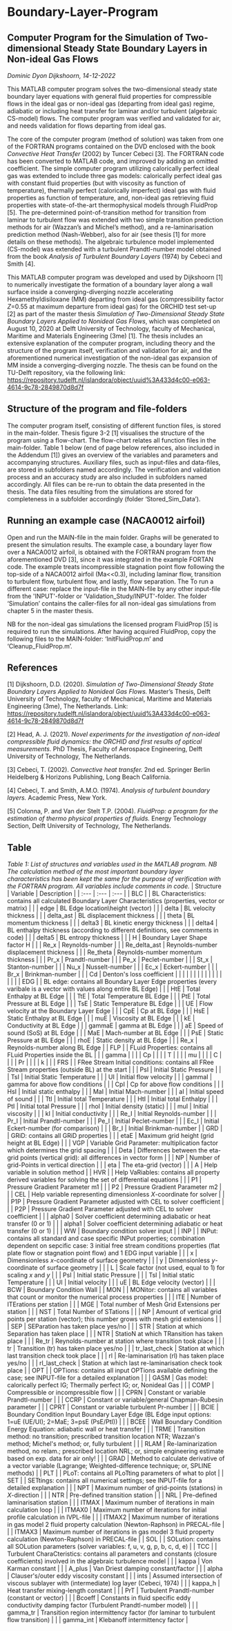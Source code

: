 # Boundary-Layer-Program

## Computer Program for the Simulation of Two-dimensional Steady State Boundary Layers in Non-ideal Gas Flows

*Dominic Dyon Dijkshoorn, 14-12-2022*

This MATLAB computer program solves the two-dimensional steady state boundary layer equations with general fluid properties for compressible flows in the ideal gas or non-ideal gas (departing from ideal gas) regime, adiabatic or including heat transfer for laminar and/or turbulent (algebraic CS-model) flows. The computer program was verified and validated for air, and needs validation for flows departing from ideal gas.

The core of the computer program (method of solution) was taken from one of the FORTRAN programs contained on the DVD enclosed with the book *Convective Heat Transfer* (2002) by Tuncer Cebeci [3]. The FORTRAN code has been converted to MATLAB code, and improved by adding an omitted coefficient. The simple computer program utilizing calorically perfect ideal gas was extended to include three gas models: calorically perfect ideal gas with constant fluid properties (but with viscosity as function of temperature), thermally perfect (calorically imperfect) ideal gas with fluid properties as function of temperature, and, non-ideal gas retrieving fluid properties with state-of-the-art thermophysical models through FluidProp [5]. The pre-determined point-of-transition method for transition from laminar to turbulent flow was extended with two simple transition prediction methods for air (Wazzan’s and Michel’s method), and a re-laminarisation prediction method (Nash-Webber), also for air (see thesis [1] for more details on these methods). The algebraic turbulence model implemented (CS-model) was extended with a turbulent Prandtl-number model obtained from the book *Analysis of Turbulent Boundary Layers* (1974) by Cebeci and Smith [4].

This MATLAB computer program was developed and used by Dijkshoorn [1] to numerically investigate the formation of a boundary layer along a wall surface inside a converging-diverging nozzle accelerating Hexamethyldisiloxane (MM) departing from ideal gas (compressibility factor *Z*=0.55 at maximum departure from ideal gas) for the ORCHID test set-up [2] as part of the master thesis *Simulation of Two-Dimensional Steady State Boundary Layers Applied to Nonideal Gas Flows*, which was completed on August 10, 2020 at Delft University of Technology, faculty of Mechanical, Maritime and Materials Engineering (3me) [1]. The thesis includes an extensive explanation of the computer program, including theory and the structure of the program itself, verification and validation for air, and the aforementioned numerical investigation of the non-ideal gas expansion of MM inside a converging-diverging nozzle. The thesis can be found on the TU-Delft repository, via the following link: https://repository.tudelft.nl/islandora/object/uuid%3A433d4c00-e063-4614-9c78-2849870d8d7f

## Structure of the program and file-folders

The computer program itself, consisting of different function files, is stored in the main-folder. Thesis figure 3-2 [1] visualises the structure of the program using a flow-chart. The flow-chart relates all function files in the main-folder. Table 1 below (end of page below references, also included in the Addendum [1]) gives an overview of the variables and parameters and accompanying structures. Auxiliary files, such as input-files and data-files, are stored in subfolders named accordingly. The verification and validation process and an accuracy study are also included in subfolders named accordingly. All files can be re-run to obtain the data presented in the thesis. The data files resulting from the simulations are stored for completeness in a subfolder accordingly (folder ‘Stored_Sim_Data’).

## Running an example case (NACA0012 airfoil)

Open and run the MAIN-file in the main folder. Graphs will be generated to present the simulation results. The example case, a boundary layer flow over a NACA0012 airfoil, is obtained with the FORTRAN program from the aforementioned DVD [3], since it was integrated in the example FORTAN code. The example treats incompressible stagnation point flow following the top-side of a NACA0012 airfoil (Ma<<0.3), including laminar flow, transition to turbulent flow, turbulent flow, and lastly, flow separation. The To run a different case: replace the input-file in the MAIN-file by any other input-file from the 'INPUT'-folder or 'Validation_Study/INPUT'-folder. The folder ‘Simulation’ contains the caller-files for all non-ideal gas simulations from chapter 5 in the master thesis.

NB for the non-ideal gas simulations the licensed program FluidProp [5] is required to run the simulations. After having acquired FluidProp, copy the following files to the MAIN-folder: ‘InitFluidProp.m’ and ‘Cleanup_FluidProp.m’. 

## References

[1] Dijkshoorn, D.D. (2020). *Simulation of Two-Dimensional Steady State Boundary Layers Applied to Nonideal Gas Flows.* Master’s Thesis, Delft University of Technology, faculty of Mechanical, Maritime and Materials Engineering (3me), The Netherlands. Link:
https://repository.tudelft.nl/islandora/object/uuid%3A433d4c00-e063-4614-9c78-2849870d8d7f 

[2] Head, A. J. (2021). *Novel experiments for the investigation of non-ideal compressible fluid dynamics: the ORCHID and first results of optical measurements.* PhD Thesis, Faculty of Aerospace Engineering, Delft University of Technology, The Netherlands.

[3] Cebeci, T. (2002). *Convective heat transfer.* 2nd ed. Springer Berlin Heidelberg & Horizons Publishing, Long Beach California.

[4] Cebeci, T. and Smith, A.M.O. (1974). *Analysis of turbulent boundary layers.* Academic Press, New York.

[5] Colonna, P. and Van der Stelt T.P. (2004). *FluidProp: a program for the estimation of thermo physical properties of fluids.* Energy Technology Section, Delft University of Technology, The Netherlands.

## Table

*Table 1: List of structures and variables used in the MATLAB program. NB The calculation method of the most important boundary layer characteristics has been kept the same for the purpose of verification with the FORTRAN program. All variables include comments in code.*
| Structure   | Variable           | Description                                                                                                |
| :---        | :---               | :---                                                                                                       |
| BLC         |                    | BL Characteristics: contains all calculated Boundary Layer Characteristics (properties, vector or matrix)  |
|             | edge               | BL Edge location\height (vector)                                                                           |
|             | delta              | BL velocity thickness                                                                                      |
|             | delta_ast          | BL displacement thickness                                                                                  |
|             | theta              | BL momentum thickness                                                                                      |
|             | delta3             | BL kinetic energy thickness                                                                                |
|             | delta4             | BL enthalpy thickness (according to different definitions, see comments in code)                           |
|             | delta5             | BL entropy thickness                                                                                       |
|             | H                  | Boundary Layer Shape factor H                                                                              |
|             | Re_x               | Reynolds-number                                                                                            |
|             | Re_delta_ast       | Reynolds-number displacement thickness                                                                     |
|             | Re_theta           | Reynolds-number momentum thickness                                                                         |
|             | Pr_x               | Prandtl-number                                                                                             |
|             | Pe_x               | Peclet-number                                                                                              |
|             | St_x               | Stanton-number                                                                                             |
|             | Nu_x               | Nusselt-number                                                                                             |
|             | Ec_x               | Eckert-number                                                                                              |
|             | Br_x               | Brinkman-number                                                                                            | 
|             | Cd                 | Denton's loss coefficient                                                                                  |
|             |                | 
|             |                | 
|             |                | 
|             |                | 
|             |                | 
| EDG         |                    | BL edge: contains all Boundary Layer Edge properties (every varibale is a vector with values along entire BL Edge) |
|             | HtE                | Total Enthalpy at BL Edge                                                                                  |
|             | TtE                | Total Temperature BL Edge                                                                                  |
|             | PtE                | Total Pressure at BL Edge                                                                                  |
|             | TsE                | Static Temperature BL Edge                                                                                 |
|             | UE                 | Flow velocity at the Boundary Layer Edge                                                                   |
|             | CpE                | Cp at BL Edge                                                                                              |
|             | HsE                | Static Enthalpy at BL Edge                                                                                 |
|             | muE                | Viscosity at BL Edge                                                                                       |
|             | kE                 | Conductivity at BL Edge                                                                                    |
|             | gammaE             | gamma at BL Edge                                                                                           |
|             | aE                 | Speed of sound (SoS) at BL Edge                                                                            |
|             | MaE                | Mach-number at BL Edge                                                                                     |
|             | PsE                | Static Pressure at BL Edge                                                                                 |
|             | rhoE               | Static density at BL Edge                                                                                  |
|             | Re_x               | Reynolds-number along BL Edge                                                                              |
| FLP         |                    | FLuid Properties: contains all FLuid Properties inside the BL                                              |
|             | gamma              |                                                                                |
|             | Cp                 |                                                                                |
|             | T                  |                                                                                |
|             | mu                 |                                                                                |
|             | C                  |                                                                                |
|             | Pr                 |                                                                                |
|             | k                  |                                                                                |
| FRS         |                    | FRee Stream Initial conditions: contains all FRee Stream properties (outside BL) at the start              |
|             | PsI                | Initial Static Pressure                                                                                    |
|             | TsI                | Initial Static Temperature                                                                                 |
|             | UI                 | Initial flow velocity                                                                                      |
|             | gammaI             | gamma for above flow conditions                                                                            |
|             | CpI                | Cp for above flow conditions                                                                               |
|             | HsI                | Initial static enthalpy                                                                                    |
|             | MaI                | Initial Mach-number                                                                                        |
|             | aI                 | Initial speed of sound                                                                                     |
|             | TtI                | Initial total Temperature                                                                                  |
|             | HtI                | Initial total Enthalpy                                                                                     |
|             | PtI                | Initial total Pressure                                                                                     |
|             | rhoI               | Initial density (static)                                                                                   |
|             | muI                | Initial viscosity                                                                                          |
|             | kI                 | Initial conductivity                                                                                       |
|             | Re_I               | Initial Reynolds-number                                                                                    |
|             | Pr_I               | Initial Prandtl-number                                                                                     |
|             | Pe_I               | Initial Peclet-number                                                                                      |
|             | Ec_I               | Initial Eckert-number (for comparison)                                                                     |
|             | Br_I               | Initial Brinkman-number                                                                                    |
| GRD         |                    | GRiD: contains all GRiD properties                                                                         |
|             | etaE               | Maximum grid height (grid height at BL Edge)                                                               |
|             | VGP                | Variable Grid Parameter: multiplication factor which determines the grid spacing                           |
|             | Deta               | Differences between the eta-grid points (vertical grid): all differences in vector form                    |
|             | NP                 | Number of grid-Points in vertical direction                                                                |
|             | eta                | The eta-grid (vector)                                                                                      |
|             | A                  | Help variable in solution method                                                                           |
| HVR         |                    | Help VaRiables: contains all property derived variables for solving the set of differential equations      |
|             | P1                 | Pressure Gradient Parameter m1                                                                             |
|             | P2                 | Pressure Gradient Parameter m2                                                                             |
|             | CEL                | Help variable representing dimensionless *X*-coordinate for solver                                           |
|             | P1P                | Pressure Gradient Parameter adjusted with CEL to solver coefficient                                        |
|             | P2P                | Pressure Gradient Parameter adjusted with CEL to solver coefficient                                        |
|             | alpha0             | Solver coefficient determining adiabatic or heat transfer (0 or 1)                                         |
|             | alpha1             | Solver coefficient determining adiabatic or heat transfer (0 or 1)                                         |
|             | WW                 | Boundary condition solver input                                                                            |
| INP         |                    | INPut: contains all standard and case specific INPut properties; combination dependent on sepcific case: 3 initial free stream conditions properties (flat plate flow or stagnation point flow) and 1 EDG input variable |
|             | x                  | Dimensionless *x*-coordinate of surface geometry                                                           |
|             | y                  | Dimensionless *y*-coordinate of surface geometry                                                           |
|             | L                  | Scale factor (not used, equal to 1) for scaling *x* and *y*                                                |
|             | PsI                | Initial static Pressure                                                                                    |
|             | TsI                | Initial static Temperature                                                                                 |
|             | UI                 | Initial velocity                                                                                           |
|             | uE                 | BL Edge velocity (vector)                                                                                  |
|             | BCW                | Boundary Condition Wall                                                                                    |
| MON         |                    | MONitor: contains all variables that count or monitor the numerical process properties                     |
|             | ITE                | Number of ITErations per station                                                                           |
|             | MGE                | Total number of Mesh Grid Extensions per station                                                           |
|             | NST                | Total Number of STations                                                                                   |
|             | NP                 | Amount of vertical grid points per station (vector); this number grows with mesh grid extensions           |
|             | SEP                | SEParation has taken place yes/no                                                                          |
|             | STR                | Station at which Separation has taken place                                                                |
|             | NTR                | StatioN at which TRansition has taken place                                                                |
|             | Re_tr              | Reynolds-number at station where transition took place                                                     |
|             | tr                 | Transition (tr) has taken place yes/no                                                                     |
|             | tr_last_check      | Station at which last transition check took place                                                          |
|             | rl                 | Re-laminarisation (rl) has taken place yes/no                                                              |
|             | rl_last_check      | Station at which last re-laminarisation check took place                                                   |
| OPT         |                    | OPTions: contains all input OPTions available defining the case; see INPUT-file for a detailed explanation |
|             | GASM               | Gas model: calorically perfect IG; Thermally perfect IG; or, Nonideal Gas                                  |
|             | COMP               | Compressible or incompressible flow                                                                        |
|             | CPRN               | Constant or variable Prandtl-number                                                                        |
|             | CCRP               | Constant or variable/general Chapman-Rubesin parameter                                                     |
|             | CPRT               | Constant or variable turbulent Pr-number                                                                   |
|             | BCIE               | Boundary Condition Input Boundary Layer Edge (BL Edge input options: 1=uE (UE/UI); 2=MaE; 3=psE (PsE/PtI)) |
|             | BCEE               | Wall Boundary Condition Energy Equation: adiabatic wall or heat transfer                                   |
|             | TRME               | Transition method: no transition; prescribed transition location NTR; Wazzan's method; Michel's method; or, fully turbulent    |
|             | RLAM               | Re-laminarization method, no relam.; prescribed location NRL; or, simple engineering estimate based on exp. data for air only! |
|             | GRAD               | Method to calculate derivative of a vector variable (Lagrange; Weighted-difference technique; or, SPLINE methods)              |
| PLT         |                    | PLoT: contains all PLoTting parameters of what to plot                                                     |
| SET         |                    | SETtings: contains all numerical settings; see INPUT-file for a detailed explanation                       |
|             | NPT                | Maximum number of grid-points (stations) in *X*-direction                                                  |
|             | NTR                | Pre-defined transition station                                                                             |
|             | NRL                | Pre-defined laminarisation station                                                                         |
|             | ITMAX              | Maximum number of iterations in main calculation loop                                                      |
|             | ITMAX0             | Maximum number of iterations for initial profile calculation in IVPL-file                                  |
|             | ITMAX2             | Maximum number of iterations in gas model 2 fluid property calculation (Newton-Raphson) in PRECAL-file     |
|             | ITMAX3             | Maximum number of iterations in gas model 3 fluid property calculation (Newton-Raphson) in PRECAL-file     |
| SOL         |                    | SOLution: contains all SOLution parameters (solver variables: f, u, v, g, p, b, c, d, e)                   |
| TCC         |                    | Turbulent CharaCteristics: contains all parameters and constants (closure coefficients) involved in the algebraic turbulence model |
|             | kappa              | Von Karman constant                                                                                        |
|             | A_plus             | Van Driest damping constant/factor                                                                         |
|             | alpha              | Clauser's/outer eddy viscosity constant                                                                    |
|             | ints               | Assumed intersection of viscous sublayer with (intermediate) log layer (Cebeci, 1974)                      |
|             | kappa_h            | Heat transfer mixing-length constant                                                                       |
|             | PrT                | Turbulent Prandtl-number (constant or vector)                                                              |
|             | Bcoeff             | Constants in fluid specific eddy conductivity damping factor (Turbulent Prandtl-number model)              |
|             | gamma_tr           | Transition region intermittency factor (for laminar to turbulent flow transition)                          |
|             | gamma_int          | Klebanoff intermittency factor                                                                             |
